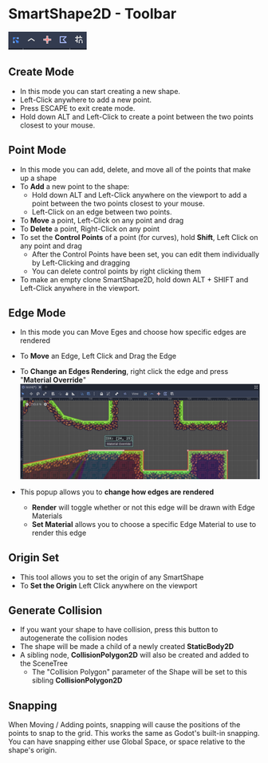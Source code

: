 # SmartShape2D - Toolbar

![Toolbar Default State](./imgs/Toolbar-PointEdit.png)

<!-- TODO: Incomplete set of tools presented here. -->

## Create Mode

- In this mode you can start creating a new shape.
- Left-Click anywhere to add a new point.
- Press ESCAPE to exit create mode.
- Hold down ALT and Left-Click to create a point between the two points closest to your mouse.

## Point Mode

- In this mode you can add, delete, and move all of the points that make up a shape
- To **Add** a new point to the shape:
  - Hold down ALT and Left-Click anywhere on the viewport to add a point between the two points closest to your mouse.
  - Left-Click on an edge between two points.
- To **Move** a point, Left-Click on any point and drag
- To **Delete** a point, Right-Click on any point
- To set the **Control Points** of a point (for curves), hold **Shift**, Left Click on any point and drag
  - After the Control Points have been set, you can edit them individually by Left-Clicking and dragging
  - You can delete control points by right clicking them
 - To make an empty clone SmartShape2D, hold down ALT + SHIFT and Left-Click anywhere in the viewport.

## Edge Mode

- In this mode you can Move Eges and choose how specific edges are rendered
- To **Move** an Edge, Left Click and Drag the Edge
- To **Change an Edges Rendering**, right click the edge and press "**Material Override**"
![EdgeData Popup](./imgs/EdgeEdit-MaterialOverride.png)

- This popup allows you to **change how edges are rendered**
  - **Render** will toggle whether or not this edge will be drawn with Edge Materials
  - **Set Material** allows you to choose a specific Edge Material to use to render this edge

## Origin Set

- This tool allows you to set the origin of any SmartShape
- To **Set the Origin** Left Click anywhere on the viewport

## Generate Collision

- If you want your shape to have collision, press this button to autogenerate the collision nodes
- The shape will be made a child of a newly created **StaticBody2D**
- A sibling node, **CollisionPolygon2D** will also be created and added to the SceneTree
  - The "Collision Polygon" parameter of the Shape will be set to this sibling **CollisionPolygon2D**

## Snapping

When Moving / Adding points, snapping will cause the positions of the points to snap to the grid. This works the same as Godot's built-in snapping.
You can have snapping either use Global Space, or space relative to the shape's origin.
